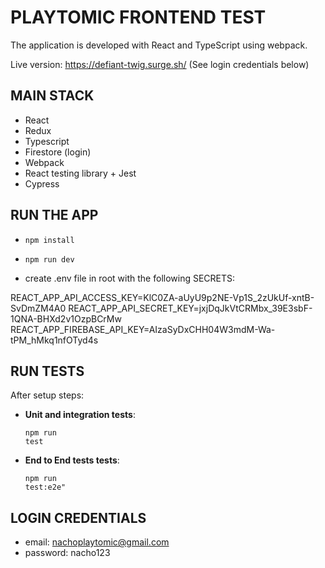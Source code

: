 # PLAYTOMIC FRONTEND TEST

The application is developed with React and TypeScript using webpack.

Live version: https://defiant-twig.surge.sh/   (See login credentials below)

## MAIN STACK

- React
- Redux
- Typescript
- Firestore (login)
- Webpack
- React testing library + Jest
- Cypress

## RUN THE APP

- <pre><code>npm install</code></pre>
- <pre><code>npm run dev</code></pre>
- create .env file in root with the following SECRETS:

REACT_APP_API_ACCESS_KEY=KlC0ZA-aUyU9p2NE-Vp1S_2zUkUf-xntB-SvDmZM4A0
REACT_APP_API_SECRET_KEY=jxjDqJkVtCRMbx_39E3sbF-1QNA-BHXd2v1OzpBCrMw
REACT_APP_FIREBASE_API_KEY=AIzaSyDxCHH04W3mdM-Wa-tPM_hMkq1nfOTyd4s

## RUN TESTS

After setup steps:

- **Unit and integration tests**: <pre><code>npm run test</code></pre>
- **End to End tests tests**: <pre><code>npm run test:e2e"</code></pre>

## LOGIN CREDENTIALS

- email: nachoplaytomic@gmail.com
- password: nacho123

